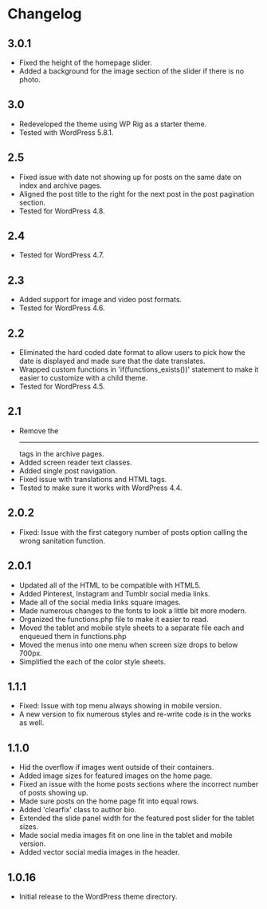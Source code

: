 # Changelog

## 3.0.1
- Fixed the height of the homepage slider.
- Added a background for the image section of the slider if there is no photo.

## 3.0
- Redeveloped the theme using WP Rig as a starter theme.
- Tested with WordPress 5.8.1.

## 2.5
- Fixed issue with date not showing up for posts on the same date on index and archive pages.
- Aligned the post title to the right for the next post in the post pagination section.
- Tested for WordPress 4.8.

## 2.4
- Tested for WordPress 4.7.

## 2.3
- Added support for image and video post formats.
- Tested for WordPress 4.6.

## 2.2
- Eliminated the hard coded date format to allow users to pick how the date is displayed and made sure that the date translates.
- Wrapped custom functions in 'if(functions_exists())' statement to make it easier to customize with a child theme.
- Tested for WordPress 4.5.

## 2.1
- Remove the <hr> tags in the archive pages.
- Added screen reader text classes.
- Added single post navigation.
- Fixed issue with translations and HTML tags.
- Tested to make sure it works with WordPress 4.4.

## 2.0.2
- Fixed: Issue with the first category number of posts option calling the wrong sanitation function.

## 2.0.1
- Updated all of the HTML to be compatible with HTML5.
- Added Pinterest, Instagram and Tumblr social media links.
- Made all of the social media links square images.
- Made numerous changes to the fonts to look a little bit more modern.
- Organized the functions.php file to make it easier to read.
- Moved the tablet and mobile style sheets to a separate file each and enqueued them in functions.php
- Moved the menus into one menu when screen size drops to below 700px.
- Simplified the each of the color style sheets.

## 1.1.1
- Fixed: Issue with top menu always showing in mobile version.
- A new version to fix numerous styles and re-write code is in the works as well.

## 1.1.0
- Hid the overflow if images went outside of their containers.
- Added image sizes for featured images on the home page.
- Fixed an issue with the home posts sections where the incorrect number of posts showing up.
- Made sure posts on the home page fit into equal rows.
- Added 'clearfix' class to author bio.
- Extended the slide panel width for the featured post slider for the tablet sizes.
- Made social media images fit on one line in the tablet and mobile version.
- Added vector social media images in the header.

## 1.0.16
- Initial release to the WordPress theme directory.
